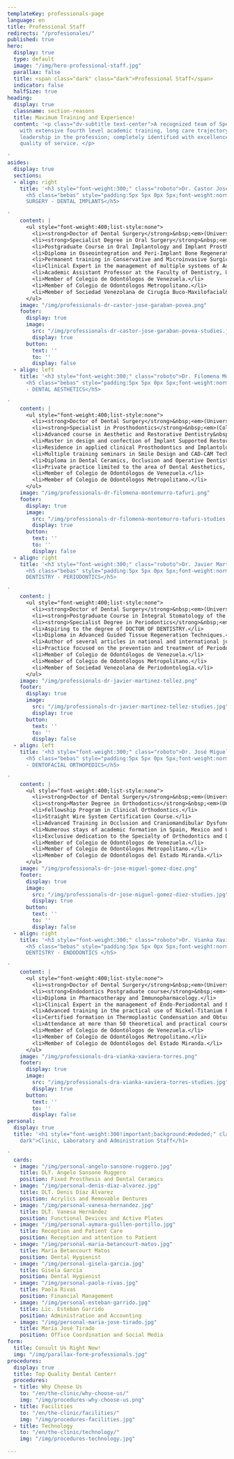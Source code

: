 ```yaml
---
templateKey: professionals-page
language: en
title: Professional Staff
redirects: "/profesionales/"
published: true
hero:
  display: true
  type: default
  image: "/img/hero-professional-staff.jpg"
  parallax: false
  title: <span class="dark" class="dark">Professional Staff</span>
  indicator: false
  halfSize: true
heading:
  display: true
  classname: section-reasons
  title: Maximum Training and Experience!
  content: '<p class="dv-subtitle text-center">A recognized team of Specialist Dentists
    with extensive fourth level academic training, long care trajectory and solid
    leadership in the profession; completely identified with excellence and optimum
    quality of service. </p>

'
asides:
  display: true
  sections:
  - align: right
    title: '<h3 style="font-weight:300;" class="roboto">Dr. Castor José Garabán Povea</h3>
      <h5 class="bebas" style="padding:5px 5px 0px 5px;font-weight:normal;letter-spacing:2px;background:#333;color:#fff">ORAL
      SURGERY - DENTAL IMPLANTS</h5>

'
    content: |
      <ul style="font-weight:400;list-style:none">
        <li><strong>Doctor of Dental Surgery</strong>&nbsp;<em>(Universidad Central de Venezuela, 1994)</em>.</li>
        <li><strong>Specialist Degree in Oral Surgery</strong>&nbsp;<em>(Universidad Central de Venezuela, 2006)</em>.</li>
        <li>Postgraduate Course in Oral Implantology and Implant Prosthodontics.</li>
        <li>Diploma in Osseointegration and Peri-Implant Bone Regeneration.</li>
        <li>Permanent training in Conservative and Microinvasive Surgical Techniques. </li>
        <li>Clinical Expert in the management of multiple systems of Advanced Oral Implantology. </li>
        <li>Academic Assistant Professor at the Faculty of Dentistry, U.C.V. </li>
        <li>Member of Colegio de Odontólogos de Venezuela.</li>
        <li>Member of Colegio de Odontólogos Metropolitano.</li>
        <li>Member of Sociedad Venezolana de Cirugía Buco-Maxilofacial&nbsp;<em>(S.V.C.B.M.F.)</em>.</li>
      </ul>
    image: "/img/professionals-dr-castor-jose-garaban-povea.png"
    footer:
      display: true
      image:
        src: "/img/professionals-dr-castor-jose-garaban-povea-studies.jpg"
        display: true
      button:
        text: ''
        to: ''
        display: false
  - align: left
    title: '<h3 style="font-weight:300;" class="roboto">Dr. Filomena Montemurro Tafuri</h3>
      <h5 class="bebas" style="padding:5px 5px 0px 5px;font-weight:normal;letter-spacing:2px;background:#333;color:#fff">PROSTHESIS
      - DENTAL AESTHETICS</h5>

'
    content: |
      <ul style="font-weight:400;list-style:none">
        <li><strong>Doctor of Dental Surgery</strong>&nbsp;<em>(Universidad Santa María, 2001)</em>.</li>
        <li><strong>Specialist in Prosthodontics</strong>&nbsp;<em>(Collegio dei Docenti di Odontoiatria, Italy, 2003).</em></li>
        <li>Advanced course in Aesthetic and Restorative Dentistry&nbsp;<em>(U.S.M., 2004).</em></li>
        <li>Master in design and confection of Implant Supported Restorations.</li>
        <li>Residence in applied clinical Prosthodontics and Implantology.</li>
        <li>Multiple training seminars in Smile Design and CAD-CAM Technologies.</li>
        <li>Diploma in Dental Ceramics, Occlusion and Operative Dentistry.</li>
        <li>Private practice limited to the area of Dental Aesthetics, Prosthetics and Oral Rehabilitation.</li>
        <li>Member of Colegio de Odontólogos de Venezuela.</li>
        <li>Member of Colegio de Odontólogos Metropolitano.</li>
      </ul>
    image: "/img/professionals-dr-filomena-montemurro-tafuri.png"
    footer:
      display: true
      image:
        src: "/img/professionals-dr-filomena-montemurro-tafuri-studies.jpg"
        display: true
      button:
        text: ''
        to: ''
        display: false
  - align: right
    title: '<h3 style="font-weight:300;" class="roboto">Dr. Javier Martínez Téllez</h3>
      <h5 class="bebas" style="padding:5px 5px 0px 5px;font-weight:normal;letter-spacing:2px;background:#333;color:#fff">GENERAL
      DENTISTRY - PERIODONTICS</h5>

'
    content: |
      <ul style="font-weight:400;list-style:none">
        <li><strong>Doctor of Dental Surgery</strong>&nbsp;<em>(Universidad Central de Venezuela, 2000).</em></li>
        <li><strong>Postgraduate Course in Integral Stomatology of the Adult</strong>&nbsp;<em>(Universidad Santa María, 2004).</em></li>
        <li><strong>Specialist Degree in Periodontics</strong>&nbsp;<em>(Universidad Central de Venezuela, 2014).</em></li>
        <li>Aspiring to the degree of DOCTOR OF DENTISTRY.</li>
        <li>Diploma in Advanced Guided Tissue Regeneration Techniques.</li>
        <li>Author of several articles in national and international journals.</li>
        <li>Practice focused on the prevention and treatment of Periodontal Pathology.</li>
        <li>Member of Colegio de Odontólogos de Venezuela.</li>
        <li>Member of Colegio de Odontólogos Metropolitano.</li>
        <li>Member of Sociedad Venezolana de Periodontología.</li>
      </ul>
    image: "/img/professionals-dr-javier-martinez-tellez.png"
    footer:
      display: true
      image:
        src: "/img/professionals-dr-javier-martinez-tellez-studies.jpg"
        display: true
      button:
        text: ''
        to: ''
        display: false
  - align: left
    title: '<h3 style="font-weight:300;" class="roboto">Dr. José Miguel Gómez Díez</h3>
      <h5 class="bebas" style="padding:5px 5px 0px 5px;font-weight:normal;letter-spacing:2px;background:#333;color:#fff">ORTHODONTICS
      - DENTOFACIAL ORTHOPEDICS</h5>

'
    content: |
      <ul style="font-weight:400;list-style:none">
        <li><strong>Doctor of Dental Surgery</strong>&nbsp;<em>(Universidad Central de Venezuela, 1996).</em></li>
        <li><strong>Master Degree in Orthodontics</strong>&nbsp;<em>(Universidad Autónoma de Tamaulipas, México, 2003).</em></li>
        <li>Fellowship Program in Clinical Orthodontics.</li>
        <li>Straight Wire System Certification Course.</li>
        <li>Advanced Training in Occlusion and Craniomandibular Dysfunction.</li>
        <li>Numerous stays of academic formation in Spain, Mexico and USA.</li>
        <li>Exclusive dedication to the Specialty of Orthodontics and Dentofacial Orthopedics.</li>
        <li>Member of Colegio de Odontólogos de Venezuela.</li>
        <li>Member of Colegio de Odontólogos Metropolitano.</li>
        <li>Member of Colegio de Odontólogos del Estado Miranda.</li>
      </ul>
    image: "/img/professionals-dr-jose-miguel-gomez-diez.png"
    footer:
      display: true
      image:
        src: "/img/professionals-dr-jose-miguel-gomez-diez-studies.jpg"
        display: true
      button:
        text: ''
        to: ''
        display: false
  - align: right
    title: '<h3 style="font-weight:300;" class="roboto">Dr. Vianka Xaviera Torres</h3>
      <h5 class="bebas" style="padding:5px 5px 0px 5px;font-weight:normal;letter-spacing:2px;background:#333;color:#fff">GENERAL
      DENTISTRY - ENDODONTICS </h5>

'
    content: |
      <ul style="font-weight:400;list-style:none">
        <li><strong>Doctor of Dental Surgery</strong>&nbsp;<em>(Universidad Central de Venezuela, 2000).</em></li>
        <li><strong>Endodontics Postgraduate course</strong>&nbsp;<em>(Universidad Autónoma de Tamaulipas, México, 2003)</em>.</li>
        <li>Diploma in Pharmacotherapy and Immunopharmacology.</li>
        <li>Clinical Expert in the management of Endo-Periodontal and Endo-Prosthetic Lesions.</li>
        <li>Advanced training in the practical use of Nickel-Titanium Rotary Systems.</li>
        <li>Certified formation in Thermoplastic Condensation and Obturation Techniques.</li>
        <li>Attendance at more than 50 theoretical and practical courses of the Specialty.</li>
        <li>Member of Colegio de Odontólogos de Venezuela.</li>
        <li>Member of Colegio de Odontólogos Metropolitano.</li>
        <li>Member of Colegio de Odontólogos del Estado Miranda.</li>
      </ul>
    image: "/img/professionals-dra-vianka-xaviera-torres.png"
    footer:
      display: true
      image:
        src: "/img/professionals-dra-vianka-xaviera-torres-studies.jpg"
        display: true
      button:
        text: ''
        to: ''
        display: false
personal:
  display: true
  title: '<h1 style="font-weight:300!important;background:#ededed;" class="roboto
    dark">Clinic, Laboratory and Administration Staff</h1>

'
  cards:
  - image: "/img/personal-angelo-sansone-ruggero.jpg"
    title: DLT. Angelo Sansone Ruggero
    position: Fixed Prosthesis and Dental Ceramics
  - image: "/img/personal-denis-diaz-alvarez.jpg"
    title: DLT. Denis Díaz Álvarez
    position: Acrylics and Removable Dentures
  - image: "/img/personal-vanesa-hernandez.jpg"
    title: DLT. Vanesa Hernández
    position: Functional Devices and Active Plates
  - image: "/img/personal-aymara-guillen-portillo.jpg"
    title: Reception and Patient Care
    position: Reception and attention to Patient
  - image: "/img/personal-maria-betancourt-matos.jpg"
    title: María Betancourt Matos
    position: Dental Hygienist
  - image: "/img/personal-gisela-garcia.jpg"
    title: Gisela García
    position: Dental Hygienist
  - image: "/img/personal-paola-rivas.jpg"
    title: Paola Rivas
    position: Financial Management
  - image: "/img/personal-esteban-garrido.jpg"
    title: Lic. Esteban Garrido
    position: Administration and Accounting
  - image: "/img/personal-maria-jose-tirado.jpg"
    title: María José Tirado
    position: Office Coordination and Social Media
form:
  title: Consult Us Right Now!
  img: "/img/parallax-form-professionals.jpg"
procedures:
  display: true
  title: Top Quality Dental Center!
  procedures:
  - title: Why Choose Us
    to: "/en/the-clinic/why-choose-us/"
    img: "/img/procedures-why-choose-us.png"
  - title: Facilities
    to: "/en/the-clinic/facilities/"
    img: "/img/procedures-facilities.jpg"
  - title: Technology
    to: "/en/the-clinic/technology/"
    img: "/img/procedures-technology.jpg"

---
```


